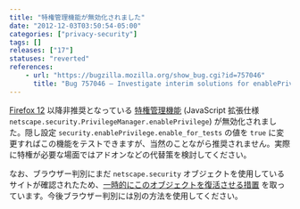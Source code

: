 ```yaml
---
title: "特権管理機能が無効化されました"
date: "2012-12-03T03:50:54-05:00"
categories: ["privacy-security"]
tags: []
releases: ["17"]
statuses: "reverted"
references:
    - url: "https://bugzilla.mozilla.org/show_bug.cgi?id=757046"
      title: "Bug 757046 – Investigate interim solutions for enablePrivilege"
---
```

[Firefox 12](https://dev.mozilla.jp/2012/03/firefox-12-site-compatibility/) 以降非推奨となっている [特権管理機能](https://www.mozilla.org/projects/security/components/signed-scripts.html) (JavaScript 拡張仕様 `netscape.security.PrivilegeManager.enablePrivilege`) が無効化されました。隠し設定 `security.enablePrivilege.enable_for_tests` の値を `true` に変更すればこの機能をテストできますが、当然のことながら推奨されません。実際に特権が必要な場面ではアドオンなどの代替策を検討してください。

なお、ブラウザー判別にまだ `netscape.security` オブジェクトを使用しているサイトが確認されたため、[一時的にこのオブジェクトを復活させる措置](https://bugzilla.mozilla.org/show_bug.cgi?id=791526) を取っています。今後ブラウザー判別には別の方法を使用してください。

